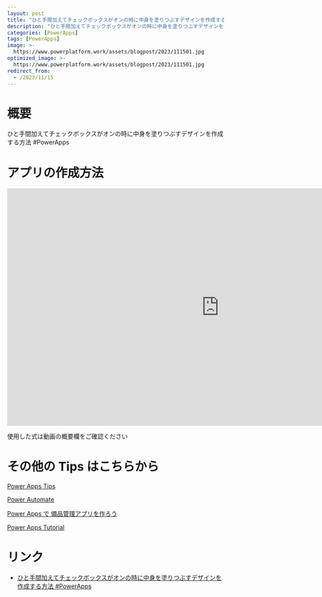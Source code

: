 ```yaml
---
layout: post
title: "ひと手間加えてチェックボックスがオンの時に中身を塗りつぶすデザインを作成する方法 #PowerApps"
description: "ひと手間加えてチェックボックスがオンの時に中身を塗りつぶすデザインを作成する方法 #PowerAppsを動画で分かりやすく解説"
categories: [PowerApps]
tags: [PowerApps]
image: >-
  https://www.powerplatform.work/assets/blogpost/2023/111501.jpg
optimized_image: >-
  https://www.powerplatform.work/assets/blogpost/2023/111501.jpg
redirect_from:
  - /2023/11/15
---
```



#  概要

ひと手間加えてチェックボックスがオンの時に中身を塗りつぶすデザインを作成する方法 #PowerApps


# アプリの作成方法

<iframe width="983" height="553" src="https://www.youtube.com/embed/GYY9OlXnKMo" title="YouTube video player" frameborder="0" allow="accelerometer; autoplay; clipboard-write; encrypted-media; gyroscope; picture-in-picture" allowfullscreen></iframe>


使用した式は動画の概要欄をご確認ください


# その他の Tips はこちらから

[Power Apps Tips](https://www.youtube.com/watch?v=VrAQf3JQ7yM&list=PLVhFi1fb3DqakSLVMn22DDcySXh9jtzi- )


[Power Automate](https://www.youtube.com/watch?v=-YnJYT0ASEM&list=PLVhFi1fb3Dqbzic6GieqnLFgD3aTj-eHA)


[Power Apps で 備品管理アプリを作ろう](https://www.youtube.com/playlist?list=PLVhFi1fb3DqZM3HKb8Hea6XEL96990Fyn)


[Power Apps Tutorial](https://www.youtube.com/playlist?list=PLVhFi1fb3DqalxpL974VvAJvV4iWoSbe_)


# リンク


- [ひと手間加えてチェックボックスがオンの時に中身を塗りつぶすデザインを作成する方法 #PowerApps](https://www.youtube.com/watch?v=GYY9OlXnKMo)

